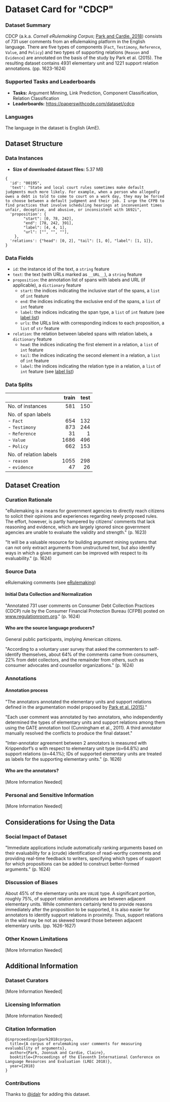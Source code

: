 # Dataset Card for "CDCP"

### Dataset Summary

CDCP (a.k.a. *Cornell eRulemaking Corpus*; [Park and Cardie, 2018](https://aclanthology.org/L18-1257.pdf)) consists of 731 user comments from an eRulemaking platform in the English language. There are five types of components (`Fact`, `Testimony`, `Reference`, `Value`, and `Policy`) and two types of supporting relations (`Reason` and `Evidence`) are annotated on the basis of the study by Park et al. (2015). The resulting dataset contains 4931 elementary unit and 1221 support relation annotations. (pp. 1623-1624)

### Supported Tasks and Leaderboards

- **Tasks:** Argument Minning, Link Prediction, Component Classification, Relation Classification
- **Leaderboards:** https://paperswithcode.com/dataset/cdcp

### Languages

The language in the dataset is English (AmE).

## Dataset Structure

### Data Instances

- **Size of downloaded dataset files:** 5.37 MB

```
{
  'id': "00195",
  'text': "State and local court rules sometimes make default judgments much more likely. For example, when a person who allegedly owes a debt is told to come to court on a work day, they may be forced to choose between a default judgment and their job. I urge the CFPB to find practices that involve scheduling hearings at inconvenient times unfair, deceptive, and abusive, or inconsistent with 1692i",
  'proposition': {
        "start": [0, 78, 242],
        "end": [78, 242, 391],
        "label": [4, 4, 1],
        "url": ["", "", ""],
    },
  'relations': {"head": [0, 2], "tail": [1, 0], "label": [1, 1]},
}
```

### Data Fields

- `id`: the instance id of the text, a `string` feature
- `text`: the text (with URLs marked as `__URL__`), a `string` feature
- `proposition`: the annotation list of spans with labels and URL (if applicable), a `dictionary` feature
  - `start`: the indices indicating the inclusive start of the spans, a `list` of `int` feature
  - `end`: the indices indicating the exclusive end of the spans, a `list` of `int` feature
  - `label`: the indices indicating the span type, a `list` of `int` feature (see [label list](https://huggingface.co/datasets/DFKI-SLT/cdcp/blob/main/cdcp.py#L40))
  - `urls`: the URLs link with corresponding indices to each proposition, a `list` of `str` feature
- `relation`: the relation between labeled spans with relation labels, a `dictionary` feature
  - `head`: the indices indicating the first element in a relation, a `list` of `int` feature
  - `tail`: the indices indicating the second element in a relation, a `list` of `int` feature
  - `label`: the indices indicating the relation type in a relation, a `list` of `int` feature (see [label list](https://huggingface.co/datasets/DFKI-SLT/cdcp/blob/main/cdcp.py#L41))

### Data Splits

|                                                                                                  |                                    train |                                   test |
| ------------------------------------------------------------------------------------------------ | ---------------------------------------: | -------------------------------------: |
| No. of instances                                                                                 |                                      581 |                                    150 |
| No. of span labels<br/>- `Fact`<br/>- `Testimony`<br/>- `Reference`<br/>- `Value`<br/>- `Policy` | <br/>654<br/>873<br/>31<br/>1686<br/>662 | <br/>132<br/>244<br/>1<br/>496<br/>153 |
| No. of relation labels<br/>- `reason`<br/>- `evidence`                                           |                         <br/>1055<br/>47 |                        <br/>298<br/>26 |

## Dataset Creation

### Curation Rationale

"eRulemaking is a means for government agencies to directly reach citizens to solicit their opinions and experiences regarding newly proposed rules. The effort, however, is partly hampered by citizens’ comments that lack reasoning and evidence, which are largely ignored since government agencies are unable to evaluate the validity and strength." (p. 1623)

"It will be a valuable resource for building argument mining systems that can not only extract arguments from unstructured text, but also identify ways in which a given argument can be improved with respect to its evaluability." (p. 1624)

### Source Data

eRulemaking comments (see [eRulemaking](https://www.gsa.gov/about-us/organization/federal-acquisition-service/technology-transformation-services/erulemaking))

#### Initial Data Collection and Normalization

"Annotated 731 user comments on Consumer Debt Collection Practices (CDCP) rule by the Consumer Financial Protection Bureau (CFPB) posted on www.regulationroom.org." (p. 1624)

#### Who are the source language producers?

General public participants, implying American citizens.

"According to a voluntary user survey that asked the commenters to self-identify themselves, about 64% of the comments came from consumers, 22% from debt collectors, and the remainder from others, such as consumer advocates and counsellor organizations." (p. 1624)

### Annotations

#### Annotation process

"The annotators annotated the elementary units and support relations defined in the argumentation model proposed by [Park et al. (2015)](https://dl.acm.org/doi/10.1145/2746090.2746118)."

"Each user comment was annotated by two annotators, who independently determined the types of elementary units and support relations among them using the GATE annotation tool (Cunningham et al., 2011). A third annotator manually resolved the conflicts to produce the final dataset."

"Inter-annotator agreement between 2 annotators is measured with Krippendorf’s α with respect to elementary unit type (α=64.8%) and support relations (α=44.1%); IDs of supported elementary units are treated as labels for the supporting elementary units." (p. 1626)

#### Who are the annotators?

\[More Information Needed\]

### Personal and Sensitive Information

\[More Information Needed\]

## Considerations for Using the Data

### Social Impact of Dataset

"Immediate applications include automatically ranking arguments based on their evaluability for a (crude) identification of read-worthy comments and providing real-time feedback to writers, specifying which types of support for which propositions can be added to construct better-formed arguments." (p. 1624)

### Discussion of Biases

About 45% of the elementary units are `VALUE` type. A significant portion, roughly 75%, of support relation annotations are between adjacent elementary units. While commenters certainly tend to provide reasons immediately after the proposition to be supported, it is also easier for annotators to identify support relations in proximity. Thus, support relations in the wild may be not as skewed toward those between adjacent elementary units. (pp. 1626-1627)

### Other Known Limitations

\[More Information Needed\]

## Additional Information

### Dataset Curators

\[More Information Needed\]

### Licensing Information

\[More Information Needed\]

### Citation Information

```
@inproceedings{park2018corpus,
  title={A corpus of erulemaking user comments for measuring evaluability of arguments},
  author={Park, Joonsuk and Cardie, Claire},
  booktitle={Proceedings of the Eleventh International Conference on Language Resources and Evaluation (LREC 2018)},
  year={2018}
}
```

### Contributions

Thanks to [@idalr](https://github.com/idalr) for adding this dataset.
